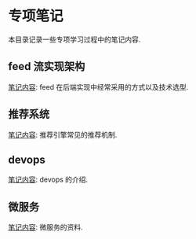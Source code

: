 # 专项笔记 #

本目录记录一些专项学习过程中的笔记内容.

## feed 流实现架构 ##

[笔记内容](./feed.md): feed 在后端实现中经常采用的方式以及技术选型.

## 推荐系统 ##

[笔记内容](./recommend.md): 推荐引擎常见的推荐机制.

## devops ##

[笔记内容](./devops.md): devops 的介绍.

## 微服务 ##

[笔记内容](./micro-service.md): 微服务的资料.

